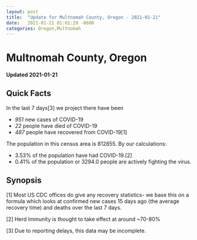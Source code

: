 ```yaml
---
layout: post
title:  "Update for Multnomah County, Oregon - 2021-01-21"
date:   2021-01-21 01:01:29 -0600
categories: Oregon,Multnomah
---
```


# Multnomah County, Oregon
#### Updated 2021-01-21

## Quick Facts

In the last 7 days[3] we project there have been
- *951* new cases of COVID-19
- *22* people have died of COVID-19
- *487* people have recovered from COVID-19[1]

The population in this census area is 812855. By our calculations:
- 3.53% of the population have had COVID-19.[2]
- 0.41% of the population or 3294.0 people are actively fighting the virus.

## Synopsis




[1] Most US CDC offices do give any recovery statistics- we base this on a formula which looks at confirmed new cases
15 days ago (the average recovery time) and deaths over the last 7 days.

[2] Herd Immunity is thought to take effect at around ~70-80%

[3] Due to reporting delays, this data may be incomplete.
 
    